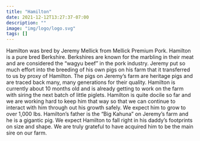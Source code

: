 ```yaml
---
title: "Hamilton"
date: 2021-12-12T13:27:37-07:00
description: ""
image: "img/logo/logo.svg"
tags: []
---
```


Hamilton was bred by Jeremy Mellick from Mellick Premium Pork. Hamilton is a pure bred Berkshire. Berkshires are known for the marbling in their meat and are considered the “wagyu beef” in the pork industry. Jeremy put so much effort into the breeding of his own pigs on his farm that it transferred to us by proxy of Hamilton. The pigs on Jeremy’s farm are heritage pigs and are traced back many, many generations for their quality. Hamilton is currently about 10 months old and is already getting to work on the farm with siring the next batch of little piglets. Hamilton is quite docile so far and we are working hard to keep him that way so that we can continue to interact with him through out his growth safely. We expect him to grow to over 1,000 lbs. Hamilton’s father is the “Big Kahuna” on Jeremy’s farm and he is a gigantic pig. We expect Hamilton to fall right in his daddy’s footprints on size and shape. We are truly grateful to have acquired him to be the main sire on our farm.
